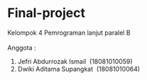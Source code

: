 # Final-project
Kelompok 4 Pemrograman lanjut paralel B<br><br>
Anggota :<br>
1. Jefri Abdurrozak Ismail&nbsp;&nbsp;(18081010059)<br>
2. Dwiki Aditama Supangkat&nbsp;&nbsp;(18081010064)
